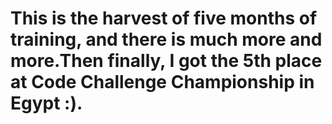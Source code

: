# This is the harvest of five months of training, and there is much more and more.Then finally, I got the 5th place at Code Challenge Championship in Egypt :).

